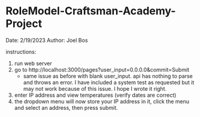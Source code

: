 # RoleModel-Craftsman-Academy-Project

Date:     2/19/2023
Author:   Joel Bos

instructions:
1. run web server
2. go to http://localhost:3000/pages?user_input=0.0.0.0&commit=Submit
   -  same issue as before with blank user_input. api has nothing to parse and throws an error. I have included a system test as requested but it may not work       because of this issue. I hope I wrote it right.
3. enter IP address and view temperatures (verify dates are correct)
4. the dropdown menu will now store your IP address in it, click the menu and select an address, then press submit.
